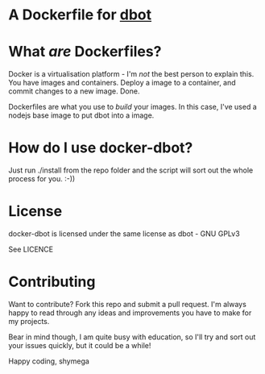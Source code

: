 A Dockerfile for [dbot](http://github.com/reality/dbot)
======================================================

What *are* Dockerfiles?
=======================

Docker is a virtualisation platform - I'm *not* the best person to explain this. You have images and containers. Deploy a image to a container, and commit changes to a new image. Done.

Dockerfiles are what you use to *build* your images. In this case, I've used a nodejs base image to put dbot into a image.

How do I use docker-dbot?
=========================

Just run ./install from the repo folder and the script will sort out the whole process for you. :-))


License
=======

docker-dbot is licensed under the same license as dbot - GNU GPLv3

See LICENCE

Contributing
============

Want to contribute? Fork this repo and submit a pull request. I'm always happy to read through any ideas and improvements you have to make for my projects. 

Bear in mind though, I am quite busy with education, so I'll try and sort out your issues quickly, but it could be a while!


Happy coding,
shymega
